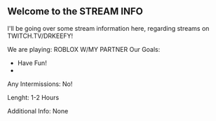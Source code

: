 ## Welcome to the STREAM INFO

I'll be going over some stream information here, regarding streams on TWITCH.TV/DRKEEFY!

We are playing: ROBLOX W/MY PARTNER
Our Goals:
- Have Fun!
- 

Any Intermissions:
No!

Lenght: 1-2 Hours

Additional Info: None
